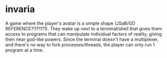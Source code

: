 # invaria
A game where the player's avatar is a simple shape (JSaB/GD REFERENCE?!1?!1?1). They wake up next to a terminal/shell that gives them access to programs that can manipulate individual factors of reality, giving then near god-like powers. Since the terminal doesn't have a multiplexer, and there's no way to fork processes/threads, the player can only run 1 program at a time.
